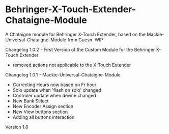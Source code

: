 # Behringer-X-Touch-Extender-Chataigne-Module
A Chataigne module for Behringer X-Touch Extender, based on the Mackie-Universal-Chataigne-Module from Guesn.
WIP

Changelog 1.0.2 - First Version of the Custom Module for the Behringer X-Touch Extender

- removed actions not applicable to the X-Touch Extender

Changelog 1.0.1 - Mackie-Universal-Chataigne-Module

- Correcting Hours now based on Fr hour
- Solo update when 'flash on solo' changed
- Controler update when device changed
- New Bank Select
- New Encoder Assign section
- New View buttons section
- Adding all buttons interaction

Version 1.0